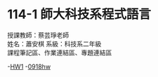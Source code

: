 # 114-1 師大科技系程式語言
授課教師：蔡芸琤老師  
姓名：蕭安棋 系級：科技系二年級   
課程筆記區、作業連結區、專題連結區   

-[HW1](https://github.com/41371131h-chi/114-1-/blob/82c5f5863bc42a3e2f57533f45703d9aab470abc/%E4%BD%9C%E6%A5%AD1.ipynb) 
-[0918hw](https://github.com/41371131h-chi/114-1-/blob/82c5f5863bc42a3e2f57533f45703d9aab470abc/%E4%BD%9C%E6%A5%AD1_0918.ipynb)
